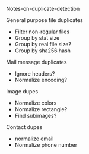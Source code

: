 Notes-on-duplicate-detection

General purpose file duplicates

- Filter non-regular files
- Group by stat size
- Group by real file size?
- Group by sha256 hash

Mail message duplicates

- Ignore headers?
- Normalize encoding?

Image dupes

- Normalize colors
- Normalize rectangle?
- Find subimages?

Contact dupes

- normalize email
- Normalize phone number



